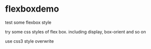 # flexboxdemo
test some flexbox style

try some css styles of flex box.
including display, box-orient and so on

use css3 style overwrite
